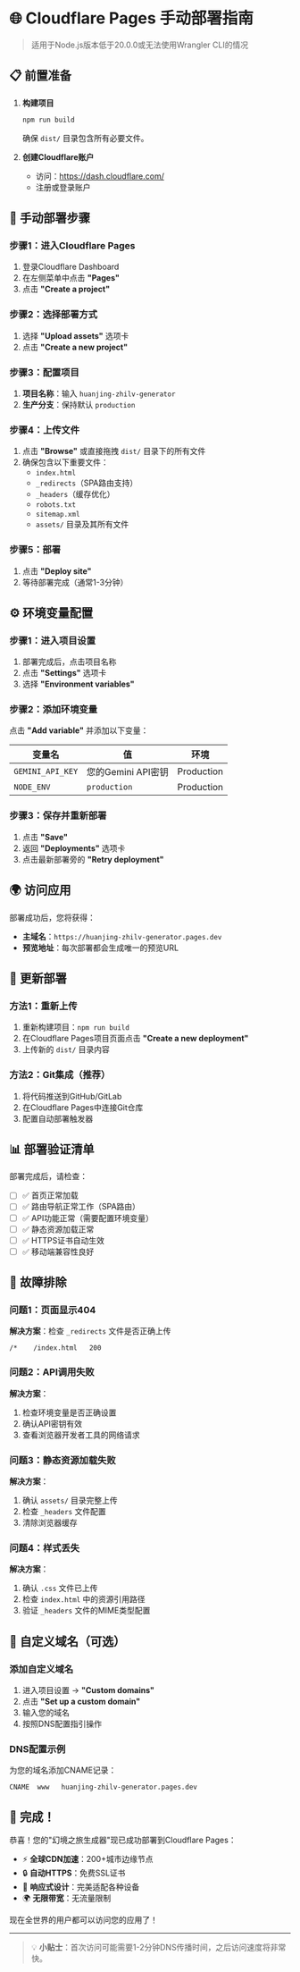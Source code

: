 # 🌐 Cloudflare Pages 手动部署指南

> 适用于Node.js版本低于20.0.0或无法使用Wrangler CLI的情况

## 📋 前置准备

1. **构建项目**
   ```bash
   npm run build
   ```
   确保 `dist/` 目录包含所有必要文件。

2. **创建Cloudflare账户**
   - 访问：https://dash.cloudflare.com/
   - 注册或登录账户

## 🚀 手动部署步骤

### 步骤1：进入Cloudflare Pages
1. 登录Cloudflare Dashboard
2. 在左侧菜单中点击 **"Pages"**
3. 点击 **"Create a project"**

### 步骤2：选择部署方式
1. 选择 **"Upload assets"** 选项卡
2. 点击 **"Create a new project"**

### 步骤3：配置项目
1. **项目名称**：输入 `huanjing-zhilv-generator`
2. **生产分支**：保持默认 `production`

### 步骤4：上传文件
1. 点击 **"Browse"** 或直接拖拽 `dist/` 目录下的所有文件
2. 确保包含以下重要文件：
   - `index.html`
   - `_redirects`（SPA路由支持）
   - `_headers`（缓存优化）
   - `robots.txt`
   - `sitemap.xml`
   - `assets/` 目录及其所有文件

### 步骤5：部署
1. 点击 **"Deploy site"**
2. 等待部署完成（通常1-3分钟）

## ⚙️ 环境变量配置

### 步骤1：进入项目设置
1. 部署完成后，点击项目名称
2. 点击 **"Settings"** 选项卡
3. 选择 **"Environment variables"**

### 步骤2：添加环境变量
点击 **"Add variable"** 并添加以下变量：

| 变量名 | 值 | 环境 |
|--------|----|----|
| `GEMINI_API_KEY` | 您的Gemini API密钥 | Production |
| `NODE_ENV` | `production` | Production |

### 步骤3：保存并重新部署
1. 点击 **"Save"**
2. 返回 **"Deployments"** 选项卡
3. 点击最新部署旁的 **"Retry deployment"**

## 🌍 访问应用

部署成功后，您将获得：
- **主域名**：`https://huanjing-zhilv-generator.pages.dev`
- **预览地址**：每次部署都会生成唯一的预览URL

## 🔄 更新部署

### 方法1：重新上传
1. 重新构建项目：`npm run build`
2. 在Cloudflare Pages项目页面点击 **"Create a new deployment"**
3. 上传新的 `dist/` 目录内容

### 方法2：Git集成（推荐）
1. 将代码推送到GitHub/GitLab
2. 在Cloudflare Pages中连接Git仓库
3. 配置自动部署触发器

## 📊 部署验证清单

部署完成后，请检查：

- [ ] ✅ 首页正常加载
- [ ] ✅ 路由导航正常工作（SPA路由）
- [ ] ✅ API功能正常（需要配置环境变量）
- [ ] ✅ 静态资源加载正常
- [ ] ✅ HTTPS证书自动生效
- [ ] ✅ 移动端兼容性良好

## 🔧 故障排除

### 问题1：页面显示404
**解决方案**：检查 `_redirects` 文件是否正确上传
```
/*    /index.html   200
```

### 问题2：API调用失败
**解决方案**：
1. 检查环境变量是否正确设置
2. 确认API密钥有效
3. 查看浏览器开发者工具的网络请求

### 问题3：静态资源加载失败
**解决方案**：
1. 确认 `assets/` 目录完整上传
2. 检查 `_headers` 文件配置
3. 清除浏览器缓存

### 问题4：样式丢失
**解决方案**：
1. 确认 `.css` 文件已上传
2. 检查 `index.html` 中的资源引用路径
3. 验证 `_headers` 文件的MIME类型配置

## 📱 自定义域名（可选）

### 添加自定义域名
1. 进入项目设置 → **"Custom domains"**
2. 点击 **"Set up a custom domain"**
3. 输入您的域名
4. 按照DNS配置指引操作

### DNS配置示例
为您的域名添加CNAME记录：
```
CNAME  www   huanjing-zhilv-generator.pages.dev
```

## 🎉 完成！

恭喜！您的"幻境之旅生成器"现已成功部署到Cloudflare Pages：

- ⚡ **全球CDN加速**：200+城市边缘节点
- 🔒 **自动HTTPS**：免费SSL证书
- 📱 **响应式设计**：完美适配各种设备
- 🌍 **无限带宽**：无流量限制

现在全世界的用户都可以访问您的应用了！

---

> 💡 **小贴士**：首次访问可能需要1-2分钟DNS传播时间，之后访问速度将非常快。 